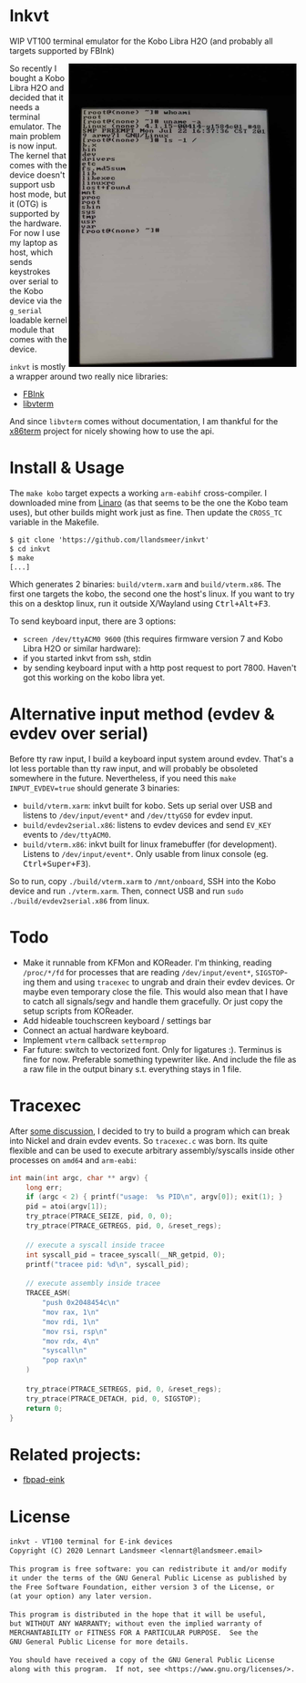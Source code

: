 # Inkvt

WIP VT100 terminal emulator for the Kobo Libra H2O (and probably all targets supported by FBInk)

<img src=it_works.jpeg width=400 align=right />

So recently I bought a Kobo Libra H2O and decided that it needs a terminal
emulator. The main problem is now input.
The kernel that comes with the device doesn't support usb host mode,
but it (OTG) is supported by the hardware. For now I use my laptop as host,
which sends keystrokes over serial to the Kobo device via the `g_serial`
loadable kernel module that comes with the device.

`inkvt` is mostly a wrapper around two really nice libraries:

  - [FBInk](https://github.com/NiLuJe/FBInk/)
  - [libvterm](http://www.leonerd.org.uk/code/libvterm/)

And since `libvterm` comes without documentation, I am thankful for the
[x86term](https://github.com/pkovac/x86term) project for nicely showing
how to use the api.

# Install & Usage

The `make kobo` target expects a working `arm-eabihf` cross-compiler.
I downloaded mine from [Linaro](https://releases.linaro.org/components/toolchain/binaries/latest-7/arm-linux-gnueabihf/)
(as that seems to be the one the Kobo team uses), but other builds might work just as fine.
Then update the `CROSS_TC` variable in the Makefile.

```
$ git clone 'https://github.com/llandsmeer/inkvt'
$ cd inkvt
$ make
[...]
```

Which generates 2 binaries: `build/vterm.xarm` and `build/vterm.x86`.
The first one targets the kobo, the second one the host's linux.
If you want to try this on a desktop linux, run it outside
X/Wayland using <kbd>Ctrl+Alt+F3</kbd>.

To send keyboard input, there are 3 options:
 - `screen /dev/ttyACM0 9600` (this requires firmware version 7 and Kobo Libra H2O or similar hardware):
 - if you started inkvt from ssh, stdin
 - by sending keyboard input with a http post request to port 7800. Haven't got this working
   on the kobo libra yet.

# Alternative input method (evdev & evdev over serial)

Before tty raw input, I build a keyboard input system around evdev.
That's a lot less portable than tty raw input, and will probably be obsoleted somewhere in
the future.
Nevertheless, if you need this `make INPUT_EVDEV=true` should generate 3 binaries:

 - `build/vterm.xarm`: inkvt built for kobo.
    Sets up serial over USB and listens to `/dev/input/event*` and `/dev/ttyGS0` for evdev
    input.
 - `build/evdev2serial.x86`: listens to evdev devices and send `EV_KEY` events to `/dev/ttyACM0`.
 - `build/vterm.x86`: inkvt built for linux framebuffer (for development). Listens to `/dev/input/event*`.
    Only usable from linux console (eg. <kbd>Ctrl+Super+F3</kbd>).

So to run, copy `./build/vterm.xarm` to `/mnt/onboard`, SSH into the Kobo device and run `./vterm.xarm`.
Then, connect USB and run `sudo ./build/evdev2serial.x86` from linux.

# Todo

 - Make it runnable from KFMon and KOReader. I'm thinking, reading `/proc/*/fd` for processes
   that are reading `/dev/input/event*`, `SIGSTOP`-ing them and using `tracexec` to
   ungrab and drain their evdev devices. Or maybe even temporary close the file.
   This would also mean that I have to catch all signals/segv and handle them gracefully.
   Or just copy the setup scripts from KOReader.
 - Add hideable touchscreen keyboard / settings bar
 - Connect an actual hardware keyboard.
 - Implement `vterm` callback `settermprop`
 - Far future: switch to vectorized font. Only for ligatures :).
   Terminus is fine for now.
   Preferable something typewriter like. And include the
   file as a raw file in the output binary s.t. everything stays in 1 file.

# Tracexec

After [some discussion](https://github.com/NiLuJe/FBInk/issues/45), I decided to
try to build a program which can break into Nickel and drain evdev events.
So `tracexec.c` was born. Its quite flexible and can be used to execute arbitrary
assembly/syscalls inside other processes on `amd64` and `arm-eabi`:

```c
int main(int argc, char ** argv) {
    long err;
    if (argc < 2) { printf("usage:  %s PID\n", argv[0]); exit(1); }
    pid = atoi(argv[1]);
    try_ptrace(PTRACE_SEIZE, pid, 0, 0);
    try_ptrace(PTRACE_GETREGS, pid, 0, &reset_regs);

    // execute a syscall inside tracee
    int syscall_pid = tracee_syscall(__NR_getpid, 0);
    printf("tracee pid: %d\n", syscall_pid);

    // execute assembly inside tracee
    TRACEE_ASM(
        "push 0x2048454c\n"
        "mov rax, 1\n"
        "mov rdi, 1\n"
        "mov rsi, rsp\n"
        "mov rdx, 4\n"
        "syscall\n"
        "pop rax\n"
    )

    try_ptrace(PTRACE_SETREGS, pid, 0, &reset_regs);
    try_ptrace(PTRACE_DETACH, pid, 0, SIGSTOP);
    return 0;
}
```

# Related projects:

 - [fbpad-eink](https://github.com/kisonecat/fbpad-eink)

# License

```
inkvt - VT100 terminal for E-ink devices
Copyright (C) 2020 Lennart Landsmeer <lennart@landsmeer.email>

This program is free software: you can redistribute it and/or modify
it under the terms of the GNU General Public License as published by
the Free Software Foundation, either version 3 of the License, or
(at your option) any later version.

This program is distributed in the hope that it will be useful,
but WITHOUT ANY WARRANTY; without even the implied warranty of
MERCHANTABILITY or FITNESS FOR A PARTICULAR PURPOSE.  See the
GNU General Public License for more details.

You should have received a copy of the GNU General Public License
along with this program.  If not, see <https://www.gnu.org/licenses/>.
```
